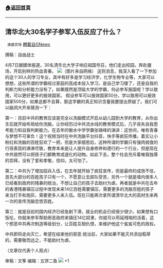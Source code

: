 ###  [:house:返回首頁](https://github.com/ourhimalayas/txt)
---

## 清华北大30名学子参军入伍反应了什么？
` 澳喜农场` [轉載自GNews](https://gnews.org/zh-hans/1060581/)

撰稿：自由战士

4月7日据媒体报道，30名清华北大学子响应祖国号召，他们走出校园，奔赴疆场，开启别样的热血青春。
![]()![](https://gnews.org/wp-content/uploads/2021/04/16177727521.png)（图片来自网络）
这则消息，我深入看了一下参加的这个30人的学习专业，其中有好多是学习经济学，化学生物专业等，大家可以想想，这些所谓的学霸经过家庭的高成本投入学习，是自己学习傻了，还是自我的判断力和分析能力没有了。如果既然是顶级大学的学霸，何必参军报国呢？学以致用，可以更好更多的报效国家。 假设参军可以报效国家50分，学以致用可以报效国家500分，如果这都不会算，那这学霸的真正知识含量我要提出质疑了。我们可以脑洞大开来猜测一下：

第一：目前中共的教育应该是完全以洗脑模式开启从幼儿园到大学的教育，从你出生后就开始布局给你洗脑，让你经历过中共流水线的教育模式后，几乎丧失自我思考能力和自我判断能力。在去年的衡水中学学霸张锡峰的演讲：这世间，唯有青春与梦想不可辜负！这个视频当时在中共洗脑平台抖音，快手等疯狂传播，着实让小粉红和洗脑的百姓狂欢了一把，但是大家细思后，这种所谓的学霸只有强肉弱食的行径表现的淋淋尽致，教育本来是让人提升自身修养和德行的一个行业，但是现在中共居然可以把孩子们都教育成退化的动物。如此下去，整个社会充斥着唯我独尊的崇拜，没有了爱和孝敬，信仰。太可怕了。

第二：中共为了增加招兵入伍，在去年就开始了疯狂宣传，但是最终的成效不佳，首先大部分的百姓孩子只有一个，不愿意让去部队受苦，另外一个就是墙内很多人已经看到政府的残暴的统治，不想让自己的孩子去助纣为虐。再者就是中共在去年的香港残暴镇压过程中发现未来14亿百姓需要镇压，需要更多的洗脑百姓的孩子来当打手和炮灰，需要更多人来入伍。现在只能再次拿所谓清华北大的高材生来再一次的宣传洗脑忽悠百姓。

第三：就是目前的国内经济已经急剧下滑，就业的机会已经很少很少。如果想有口饭吃，你就来参军帮助邪恶政府来镇压14亿奴隶，你就可以苟延残喘的活着，这个邪恶中共再次制造等级划分，让百姓互相仇恨，来维护他这个岌岌可危的政权。

中共即将走向灭亡，希望在结束他的邪恶 统治前，大家如果不能灭共添加稻草的，需要敬而远之，不能助纣为虐。

（文章仅代表个人观点）

审稿：文筝     编辑：五饼二鱼
![]()![](https://gnews.org/wp-content/uploads/2021/04/澳喜图标2.jpg)
+1
